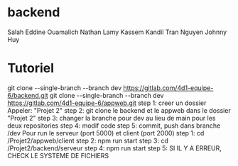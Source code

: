 # backend
Salah Eddine Ouamalich
Nathan Lamy
Kassem Kandil
Tran Nguyen Johnny Huy
# Tutoriel
git clone --single-branch --branch dev https://gitlab.com/4d1-equipe-6/backend.git
git clone --single-branch --branch dev https://gitlab.com/4d1-equipe-6/appweb.git
step 1: creer un dossier Appeler: "Projet 2"
step 2: git clone le backend et le appweb dans le dossier "Projet 2" 
step 3: changer la branche pour dev au lieu de main pour les deux repositories
step 4: modif code
step 5: commit, push dans branche /dev
Pour run le serveur (port 5000) et client (port 2000)
step 1: cd /Projet2/appweb/client
step 2: npm run start
step 3: cd /Projet2/backend/serveur
step 4: npm run start
step 5: SI IL Y A ERREUR, CHECK LE SYSTEME DE FICHIERS